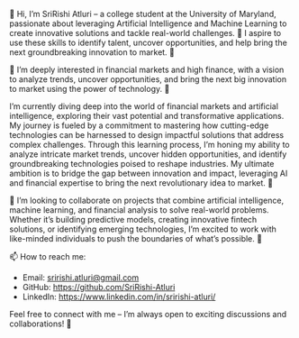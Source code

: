 👋 Hi, I’m SriRishi Atluri – a college student at the University of Maryland, passionate about leveraging Artificial Intelligence and Machine Learning to create innovative solutions and tackle real-world challenges. 🌟 I aspire to use these skills to identify talent, uncover opportunities, and help bring the next groundbreaking innovation to market. 🚀

👀 I’m deeply interested in financial markets and high finance, with a vision to analyze trends, uncover opportunities, and bring the next big innovation to market using the power of technology. 🚀

I’m currently diving deep into the world of financial markets and artificial intelligence, exploring their vast potential and transformative applications. My journey is fueled by a commitment to mastering how cutting-edge technologies can be harnessed to design impactful solutions that address complex challenges.
Through this learning process, I’m honing my ability to analyze intricate market trends, uncover hidden opportunities, and identify groundbreaking technologies poised to reshape industries. My ultimate ambition is to bridge the gap between innovation and impact, leveraging AI and financial expertise to bring the next revolutionary idea to market. 🚀

💞️ I’m looking to collaborate on projects that combine artificial intelligence, machine learning, and financial analysis to solve real-world problems. Whether it’s building predictive models, creating innovative fintech solutions, or identifying emerging technologies, I’m excited to work with like-minded individuals to push the boundaries of what’s possible. 🚀

📫 How to reach me:
  - Email: sririshi.atluri@gmail.com
  - GitHub: https://github.com/SriRishi-Atluri
  - LinkedIn: https://www.linkedin.com/in/sririshi-atluri/

Feel free to connect with me – I’m always open to exciting discussions and collaborations! 🌟
